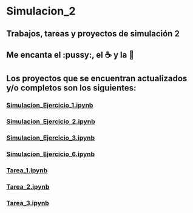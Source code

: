 # Simulacion_2
## Trabajos, tareas y proyectos de simulación 2 

## Me encanta el :pussy:, el :coffee: y la :pizza:

## Los proyectos que se encuentran actualizados y/o completos son los siguientes:
  ### [Simulacion_Ejercicio_1.ipynb](https://github.com/BlaeckHardt/Simulacion_2/blob/f84838493ef0cd2bf1414c3f2cee127f8699a6f8/Simulacion_Ejercicio_1.ipynb)
  ### [Simulacion_Ejercicio_2.ipynb](https://github.com/BlaeckHardt/Simulacion_2/blob/1bb930d342b5ba1a693e8dbe2d0b9e2ff1c59c57/Simulacion_Ejercicio_2.ipynb)
  ### [Simulacion_Ejercicio_3.ipynb](https://github.com/BlaeckHardt/Simulacion_2/blob/fb86950faadca55663f05fa93ea0c8a3819293c1/Simulacion_Ejercicio_3.ipynb)
  ### [Simulacion_Ejercicio_6.ipynb](https://github.com/BlaeckHardt/Simulacion_2/blob/68fc667632167cd52ae59afa5c5bc56a3961d605/Simulacion_Ejercicio_6.ipynb)
  ### [Tarea_1.ipynb](https://github.com/BlaeckHardt/Simulacion_2/blob/de5057424b0d18344eaf0ecac2396d5db7867673/Tarea_1.ipynb)
  ### [Tarea_2.ipynb](https://github.com/BlaeckHardt/Simulacion_2/blob/cbe397839d2750ed012deeb3384ff54ffa4a3d7d/Tarea_2.ipynb)
  ### [Tarea_3.ipynb](https://github.com/BlaeckHardt/Simulacion_2/blob/09918a817dbe7df87c68292299e4a3d6be8fd354/Tarea_3.ipynb)
  
